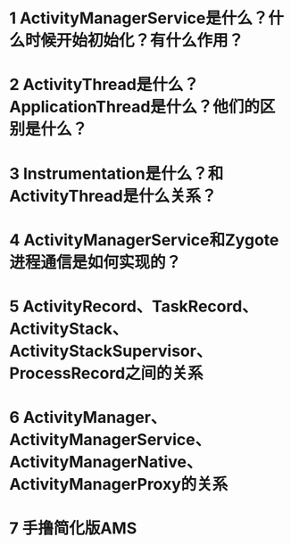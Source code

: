 # 1 ActivityManagerService是什么？什么时候开始初始化？有什么作用？
# 2 ActivityThread是什么？ApplicationThread是什么？他们的区别是什么？
# 3 Instrumentation是什么？和ActivityThread是什么关系？  
# 4 ActivityManagerService和Zygote进程通信是如何实现的？  
# 5 ActivityRecord、TaskRecord、ActivityStack、ActivityStackSupervisor、ProcessRecord之间的关系  
# 6 ActivityManager、ActivityManagerService、ActivityManagerNative、ActivityManagerProxy的关系  
# 7 手撸简化版AMS  